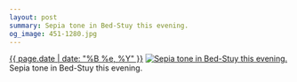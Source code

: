 ```yaml
---
layout: post
summary: Sepia tone in Bed-Stuy this evening.
og_image: 451-1280.jpg
---
```


<p>
  <time><a href="/451">{{ page.date | date: "%B %e, %Y" }}</a></time>
  <a href="/451"><img src="{{ site.assets_url }}/451-640.jpg" srcset="{{ site.assets_url }}/451-1280.jpg 1280w, {{ site.assets_url }}/451-960.jpg 960w, {{ site.assets_url }}/451-640.jpg 640w, {{ site.assets_url }}/451-320.jpg 320w" sizes="(min-width: 700px) 50vw, calc(100vw - 2rem)" alt="Sepia tone in Bed-Stuy this evening." /></a>
  <span>Sepia tone in Bed-Stuy this evening.</span>
</p>
